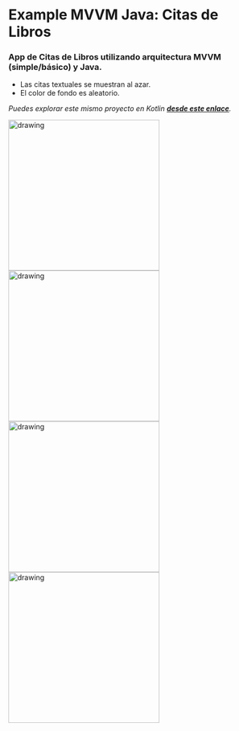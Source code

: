 # Example MVVM Java: Citas de Libros

### App de **Citas de Libros** utilizando arquitectura MVVM (simple/básico) y **Java**.

* Las citas textuales se muestran al azar.
* El color de fondo es aleatorio.

_Puedes explorar este mismo proyecto en Kotlin **[desde este enlace](https://github.com/RolandoSelvera/Example_MVVM_Kotlin)**._



<img src="https://i.imgur.com/37X9yN2.png" alt="drawing" width="300"/><img src="https://i.imgur.com/igyFVPv.png" alt="drawing" width="300"/><img src="https://i.imgur.com/ybH3KKq.png" alt="drawing" width="300"/><img src="https://i.imgur.com/xTPvhA2.png" alt="drawing" width="300"/>
